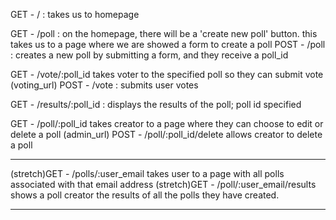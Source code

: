 <!-- HOMEPAGE -->

GET - / : takes us to homepage

<!-- CREATE: -->

GET - /poll : on the homepage, there will be a 'create new poll' button. this takes us to a page where we are showed a form to create a poll
POST - /poll : creates a new poll by submitting a form, and they receive a poll_id

<!-- the poll creator gets 2 links at this point, one link for sharing with potential voters, and the other link to access their created poll,
and edit it at any time. -->

<!-- VOTE -->

GET - /vote/:poll_id takes voter to the specified poll so they can submit vote (voting_url)
POST - /vote : submits user votes

<!-- RESULTS -->

GET - /results/:poll_id : displays the results of the poll; poll id specified

<!-- EDIT & DELETE -->

GET - /poll/:poll_id takes creator to a page where they can choose to edit or delete a poll (admin_url)
POST - /poll/:poll_id/delete allows creator to delete a poll

---

(stretch)GET - /polls/:user_email takes user to a page with all polls associated with that email address
(stretch)GET - /poll/:user_email/results shows a poll creator the results of all the polls they have created.

---
